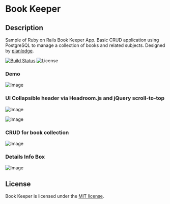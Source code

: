# Book Keeper

## Description

Sample of Ruby on Rails Book Keeper App. Basic CRUD application using PostgreSQL to manage a collection of books and related subjects. Designed by [planlodge](https://planlodge.com).

[![Build Status](https://travis-ci.org/stevenbenner/jquery-powertip.svg?branch=master)](https://travis-ci.org/stevenbenner/jquery-powertip)
![License](https://img.shields.io/packagist/l/doctrine/orm.svg)

### Demo
![Image](http://g.recordit.co/G7b7Wf3NMA.gif)

### UI Collapsible header via Headroom.js and jQuery scroll-to-top
![Image](https://github.com/planlodge/book-keeper/blob/master/screenv1.png?raw=true)

![Image](https://github.com/planlodge/book-keeper/blob/master/screenv2.png?raw=true)

### CRUD for book collection

![Image](https://github.com/planlodge/book-keeper/blob/master/screenv3.png?raw=true)


### Details Info Box

![Image](https://github.com/planlodge/book-keeper/blob/master/screenv5.png?raw=true)

## License

Book Keeper is licensed under the [MIT license](http://opensource.org/licenses/MIT).

